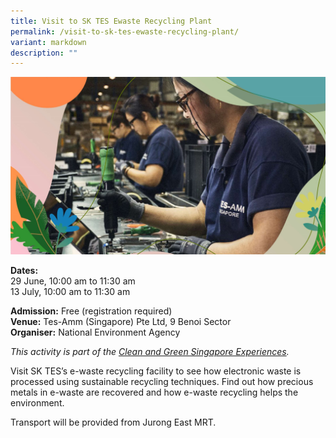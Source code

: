```yaml
---
title: Visit to SK TES Ewaste Recycling Plant
permalink: /visit-to-sk-tes-ewaste-recycling-plant/
variant: markdown
description: ""
---
```

![TES Ewaste Recycling](/images/Tours/TES.jpg)

**Dates:** <br>
29 June, 10:00 am to 11:30 am<br>
13 July, 10:00 am to 11:30 am<br>

**Admission:** Free (registration required) <br>
**Venue:** Tes-Amm (Singapore) Pte Ltd, 9 Benoi Sector<br>
**Organiser:** National Environment Agency

*This activity is part of the [Clean and Green Singapore Experiences](https://www.cgs.gov.sg/cgs-experiences).*

Visit SK TES’s e-waste recycling facility to see how electronic waste is processed using sustainable recycling techniques. Find out how precious metals in e-waste are recovered and how e-waste recycling helps the environment.

Transport will be provided from Jurong East MRT.

<a class="btn-link" target="_blank" href="https://www.eventbrite.sg/e/tes-factory-tour-on-e-waste-recycling-tickets-643550716517">
	<img src="/images/gogreensg_website-32.png">
</a>

<style>
	.btn-link {
		display: none;
	}
	a.btn-link[target="_blank"]:after {
	display: none;
}
	.btn-link > img {
		width: 100%;
	}
</style>